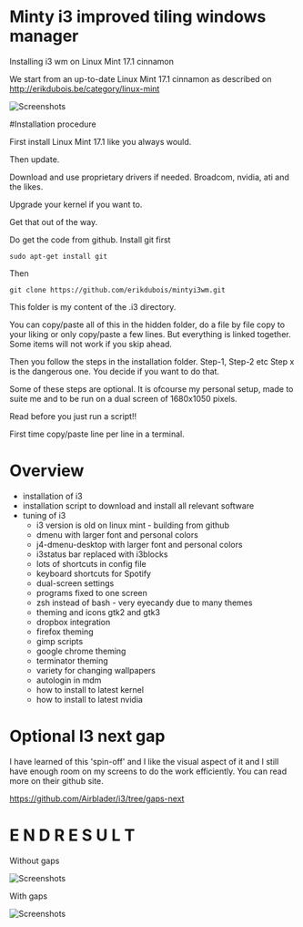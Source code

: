 # Minty i3 improved tiling windows manager
Installing i3 wm on Linux Mint 17.1 cinnamon

We start from an up-to-date Linux Mint 17.1 cinnamon as described on 
http://erikdubois.be/category/linux-mint

![Screenshots](http://i.imgur.com/TzNxQrD.png)


#Installation procedure

First install Linux Mint 17.1 like you always would.

Then update.

Download and use proprietary drivers if needed.
Broadcom, nvidia, ati and the likes.

Upgrade your kernel if you want to. 

Get that out of the way. 

Do get the code from github. Install git first

	sudo apt-get install git

Then

	git clone https://github.com/erikdubois/mintyi3wm.git

This folder is my content of the .i3 directory.

You can copy/paste all of this in the hidden folder, do a file by file copy to your liking or only copy/paste a few lines. But everything is linked together. Some items will not work if you skip ahead.

Then you follow the steps in the installation folder. Step-1, Step-2 etc Step x is the dangerous one. You decide if you want to do that.

Some of these steps are optional. It is ofcourse my personal setup, made to suite me and to be run on a dual screen of 1680x1050 pixels.

Read before you just run a script!!

First time copy/paste line per line in a terminal.

# Overview

- installation of i3
- installation script to download and install all relevant software
- tuning of i3
	- i3 version is old on linux mint - building from github
	- dmenu with larger font and personal colors
	- j4-dmenu-desktop with larger font and personal colors
	- i3status bar replaced with i3blocks
	- lots of shortcuts in config file
	- keyboard shortcuts for Spotify
	- dual-screen settings
	- programs fixed to one screen
	- zsh instead of bash - very eyecandy due to many themes
	- theming and icons gtk2 and gtk3
	- dropbox integration
	- firefox theming
	- gimp scripts
	- google chrome theming
	- terminator theming
	- variety for changing wallpapers
	- autologin in mdm
	- how to install to latest kernel
	- how to install to latest nvidia

# Optional I3 next gap

I have learned of this 'spin-off' and I like the visual aspect of it and I still have enough room on my screens to do the work efficiently.
You can read more on their github site.

https://github.com/Airblader/i3/tree/gaps-next


# E N D   R E S U L T

Without gaps

![Screenshots](http://i.imgur.com/DZxxFYP.jpg)



With gaps


![Screenshots](http://i.imgur.com/a7R7A0d.jpg)
